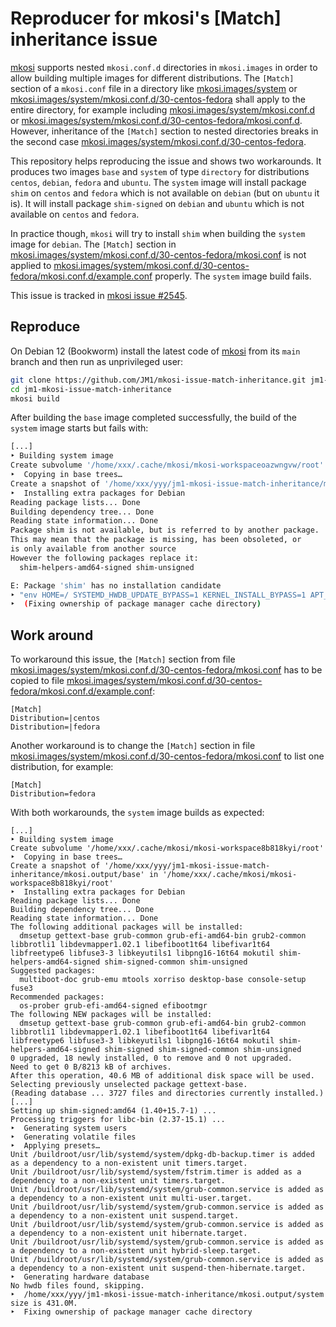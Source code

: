 # Reproducer for mkosi's [Match] inheritance issue

[mkosi](https://github.com/systemd/mkosi) supports nested `mkosi.conf.d` directories in `mkosi.images` in order to allow
building multiple images for different distributions. The `[Match]` section of a `mkosi.conf` file in a directory like
[mkosi.images/system] or [mkosi.images/system/mkosi.conf.d/30-centos-fedora] shall apply to the entire directory, for
example including [mkosi.images/system/mkosi.conf.d] or
[mkosi.images/system/mkosi.conf.d/30-centos-fedora/mkosi.conf.d]. However, inheritance of the `[Match]` section to
nested directories breaks in the second case [mkosi.images/system/mkosi.conf.d/30-centos-fedora].

This repository helps reproducing the issue and shows two workarounds. It produces two images `base` and `system` of
type `directory` for distributions `centos`, `debian`, `fedora` and `ubuntu`. The `system` image will install package
`shim` on `centos` and `fedora` which is not available on `debian` (but on `ubuntu` it is). It will install package
`shim-signed` on `debian` and `ubuntu` which is not available on `centos` and `fedora`.

In practice though, `mkosi` will try to install `shim` when building the `system` image for `debian`. The `[Match]`
section in [mkosi.images/system/mkosi.conf.d/30-centos-fedora/mkosi.conf] is not applied to
[mkosi.images/system/mkosi.conf.d/30-centos-fedora/mkosi.conf.d/example.conf] properly. The `system` image build fails.

[mkosi.images/system]: mkosi.images/system
[mkosi.images/system/mkosi.conf.d]: mkosi.images/system/mkosi.conf.d
[mkosi.images/system/mkosi.conf.d/30-centos-fedora]: mkosi.images/system/mkosi.conf.d/30-centos-fedora
[mkosi.images/system/mkosi.conf.d/30-centos-fedora/mkosi.conf.d]: mkosi.images/system/mkosi.conf.d/30-centos-fedora/mkosi.conf.d
[mkosi.images/system/mkosi.conf.d/30-centos-fedora/mkosi.conf]: mkosi.images/system/mkosi.conf.d/30-centos-fedora/mkosi.conf
[mkosi.images/system/mkosi.conf.d/30-centos-fedora/mkosi.conf.d/example.conf]: mkosi.images/system/mkosi.conf.d/30-centos-fedora/mkosi.conf.d/example.conf

This issue is tracked in [mkosi issue #2545](https://github.com/systemd/mkosi/issues/2545).

## Reproduce

On Debian 12 (Bookworm) install the latest code of [mkosi](https://github.com/systemd/mkosi) from its `main` branch and
then run as unprivileged user:

```sh
git clone https://github.com/JM1/mkosi-issue-match-inheritance.git jm1-mkosi-issue-match-inheritance
cd jm1-mkosi-issue-match-inheritance
mkosi build
```

After building the `base` image completed successfully, the build of the `system` image starts but fails with:

```sh
[...]
‣ Building system image
Create subvolume '/home/xxx/.cache/mkosi/mkosi-workspaceoazwngvw/root'
‣  Copying in base trees…
Create a snapshot of '/home/xxx/yyy/jm1-mkosi-issue-match-inheritance/mkosi.output/base' in '/home/xxx/.cache/mkosi/mkosi-workspaceoazwngvw/root'
‣  Installing extra packages for Debian
Reading package lists... Done
Building dependency tree... Done
Reading state information... Done
Package shim is not available, but is referred to by another package.
This may mean that the package is missing, has been obsoleted, or
is only available from another source
However the following packages replace it:
  shim-helpers-amd64-signed shim-unsigned

E: Package 'shim' has no installation candidate
‣ "env HOME=/ SYSTEMD_HWDB_UPDATE_BYPASS=1 KERNEL_INSTALL_BYPASS=1 APT_CONFIG=/etc/apt.conf DEBIAN_FRONTEND=noninteractive DEBCONF_INTERACTIVE_SEEN=true INITRD=No apt-get -o APT::Architecture=amd64 -o APT::Architectures=amd64 -o APT::Install-Recommends=false -o APT::Immediate-Configure=off -o APT::Get::Assume-Yes=true -o APT::Get::AutomaticRemove=true -o APT::Get::Allow-Change-Held-Packages=true -o APT::Get::Allow-Remove-Essential=true -o APT::Sandbox::User=root -o Dir::Cache=/var/cache/apt -o Dir::State=/var/lib/apt -o Dir::Log=/var/log/apt -o Dir::State::Status=/buildroot/var/lib/dpkg/status -o Dir::Bin::DPkg=/usr/bin/dpkg -o Debug::NoLocking=true -o DPkg::Options::=--root=/buildroot -o DPkg::Options::=--force-unsafe-io -o DPkg::Options::=--force-architecture -o DPkg::Options::=--force-depends -o DPkg::Options::=--no-debsig -o DPkg::Use-Pty=false -o DPkg::Install::Recursive::Minimum=1000 -o pkgCacheGen::ForceEssential=, install shim shim-signed" returned non-zero exit code 100.
‣  (Fixing ownership of package manager cache directory)
```

## Work around

To workaround this issue, the `[Match]` section from file [mkosi.images/system/mkosi.conf.d/30-centos-fedora/mkosi.conf]
has to be copied to file [mkosi.images/system/mkosi.conf.d/30-centos-fedora/mkosi.conf.d/example.conf]:

```
[Match]
Distribution=|centos
Distribution=|fedora
```

Another workaround is to change the `[Match]` section in file
[mkosi.images/system/mkosi.conf.d/30-centos-fedora/mkosi.conf] to list one distribution, for example:

```
[Match]
Distribution=fedora
```

With both workarounds, the `system` image builds as expected:

```
[...]
‣ Building system image
Create subvolume '/home/xxx/.cache/mkosi/mkosi-workspace8b818kyi/root'
‣  Copying in base trees…
Create a snapshot of '/home/xxx/yyy/jm1-mkosi-issue-match-inheritance/mkosi.output/base' in '/home/xxx/.cache/mkosi/mkosi-workspace8b818kyi/root'
‣  Installing extra packages for Debian
Reading package lists... Done
Building dependency tree... Done
Reading state information... Done
The following additional packages will be installed:
  dmsetup gettext-base grub-common grub-efi-amd64-bin grub2-common libbrotli1 libdevmapper1.02.1 libefiboot1t64 libefivar1t64 libfreetype6 libfuse3-3 libkeyutils1 libpng16-16t64 mokutil shim-helpers-amd64-signed shim-signed-common shim-unsigned
Suggested packages:
  multiboot-doc grub-emu mtools xorriso desktop-base console-setup fuse3
Recommended packages:
  os-prober grub-efi-amd64-signed efibootmgr
The following NEW packages will be installed:
  dmsetup gettext-base grub-common grub-efi-amd64-bin grub2-common libbrotli1 libdevmapper1.02.1 libefiboot1t64 libefivar1t64 libfreetype6 libfuse3-3 libkeyutils1 libpng16-16t64 mokutil shim-helpers-amd64-signed shim-signed shim-signed-common shim-unsigned
0 upgraded, 18 newly installed, 0 to remove and 0 not upgraded.
Need to get 0 B/8213 kB of archives.
After this operation, 40.6 MB of additional disk space will be used.
Selecting previously unselected package gettext-base.
(Reading database ... 3727 files and directories currently installed.)
[...]
Setting up shim-signed:amd64 (1.40+15.7-1) ...
Processing triggers for libc-bin (2.37-15.1) ...
‣  Generating system users
‣  Generating volatile files
‣  Applying presets…
Unit /buildroot/usr/lib/systemd/system/dpkg-db-backup.timer is added as a dependency to a non-existent unit timers.target.
Unit /buildroot/usr/lib/systemd/system/fstrim.timer is added as a dependency to a non-existent unit timers.target.
Unit /buildroot/usr/lib/systemd/system/grub-common.service is added as a dependency to a non-existent unit multi-user.target.
Unit /buildroot/usr/lib/systemd/system/grub-common.service is added as a dependency to a non-existent unit suspend.target.
Unit /buildroot/usr/lib/systemd/system/grub-common.service is added as a dependency to a non-existent unit hibernate.target.
Unit /buildroot/usr/lib/systemd/system/grub-common.service is added as a dependency to a non-existent unit hybrid-sleep.target.
Unit /buildroot/usr/lib/systemd/system/grub-common.service is added as a dependency to a non-existent unit suspend-then-hibernate.target.
‣  Generating hardware database
No hwdb files found, skipping.
‣  /home/xxx/yyy/jm1-mkosi-issue-match-inheritance/mkosi.output/system size is 431.0M.
‣  Fixing ownership of package manager cache directory
```
